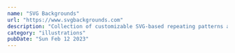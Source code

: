 ```yaml
---
name: "SVG Backgrounds"
url: "https://www.svgbackgrounds.com"
description: "Collection of customizable SVG-based repeating patterns and backgrounds for websites and blogs."
category: "illustrations"
pubDate: "Sun Feb 12 2023"
---
```

